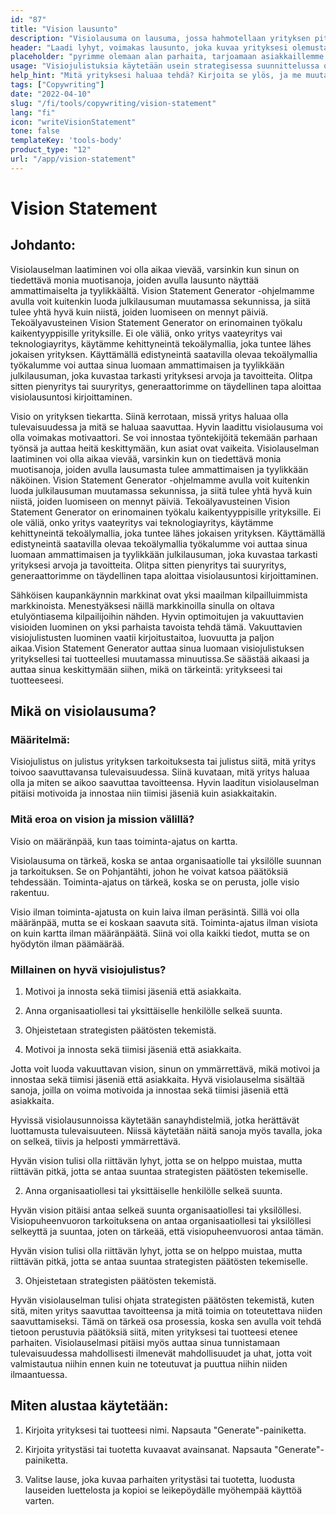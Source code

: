 ```yaml
---
id: "87"
title: "Vision lausunto"
description: "Visiolausuma on lausuma, jossa hahmotellaan yrityksen pitkän aikavälin tavoitteet. Se on lausuma siitä, mitä yritys haluaa saavuttaa, ja sitä käytetään usein keinona motivoida ja innostaa työntekijöitä."
header: "Laadi lyhyt, voimakas lausunto, joka kuvaa yrityksesi olemusta."
placeholder: "pyrimme olemaan alan parhaita, tarjoamaan asiakkaillemme parhaan mahdollisen kokemuksen ja vaikuttamaan myönteisesti maailmaan."
usage: "Visiojulistuksia käytetään usein strategisessa suunnittelussa ohjaamaan päätöksentekoa ja innostamaan työntekijöitä ja asiakkaita. Seuraava generaattori voi auttaa sinua luomaan visiojulistuksen, joka on tiiviisti linjassa brändisi kanssa."
help_hint: "Mitä yrityksesi haluaa tehdä? Kirjoita se ylös, ja me muutamme sen annettujen tietojen perusteella Vision Statementiksi."
tags: ["Copywriting"]
date: "2022-04-10"
slug: "/fi/tools/copywriting/vision-statement"
lang: "fi"
icon: "writeVisionStatement"
tone: false
templateKey: 'tools-body'
product_type: "12"
url: "/app/vision-statement"
---
```


# Vision Statement

## Johdanto:

Visiolauselman laatiminen voi olla aikaa vievää, varsinkin kun sinun on tiedettävä monia muotisanoja, joiden avulla lausunto näyttää ammattimaiselta ja tyylikkäältä. Vision Statement Generator -ohjelmamme avulla voit kuitenkin luoda julkilausuman muutamassa sekunnissa, ja siitä tulee yhtä hyvä kuin niistä, joiden luomiseen on mennyt päiviä. Tekoälyavusteinen Vision Statement Generator on erinomainen työkalu kaikentyyppisille yrityksille. Ei ole väliä, onko yritys vaateyritys vai teknologiayritys, käytämme kehittyneintä tekoälymallia, joka tuntee lähes jokaisen yrityksen. Käyttämällä edistyneintä saatavilla olevaa tekoälymallia työkalumme voi auttaa sinua luomaan ammattimaisen ja tyylikkään julkilausuman, joka kuvastaa tarkasti yrityksesi arvoja ja tavoitteita. Olitpa sitten pienyritys tai suuryritys, generaattorimme on täydellinen tapa aloittaa visiolausuntosi kirjoittaminen.

Visio on yrityksen tiekartta. Siinä kerrotaan, missä yritys haluaa olla tulevaisuudessa ja mitä se haluaa saavuttaa. Hyvin laadittu visiolausuma voi olla voimakas motivaattori. Se voi innostaa työntekijöitä tekemään parhaan työnsä ja auttaa heitä keskittymään, kun asiat ovat vaikeita. Visiolauselman laatiminen voi olla aikaa vievää, varsinkin kun on tiedettävä monia muotisanoja, joiden avulla lausumasta tulee ammattimaisen ja tyylikkään näköinen. Vision Statement Generator -ohjelmamme avulla voit kuitenkin luoda julkilausuman muutamassa sekunnissa, ja siitä tulee yhtä hyvä kuin niistä, joiden luomiseen on mennyt päiviä. Tekoälyavusteinen Vision Statement Generator on erinomainen työkalu kaikentyyppisille yrityksille. Ei ole väliä, onko yritys vaateyritys vai teknologiayritys, käytämme kehittyneintä tekoälymallia, joka tuntee lähes jokaisen yrityksen. Käyttämällä edistyneintä saatavilla olevaa tekoälymallia työkalumme voi auttaa sinua luomaan ammattimaisen ja tyylikkään julkilausuman, joka kuvastaa tarkasti yrityksesi arvoja ja tavoitteita. Olitpa sitten pienyritys tai suuryritys, generaattorimme on täydellinen tapa aloittaa visiolausuntosi kirjoittaminen.

Sähköisen kaupankäynnin markkinat ovat yksi maailman kilpailluimmista markkinoista. Menestyäksesi näillä markkinoilla sinulla on oltava etulyöntiasema kilpailijoihin nähden. Hyvin optimoitujen ja vakuuttavien visioiden luominen on yksi parhaista tavoista tehdä tämä. Vakuuttavien visiojulistusten luominen vaatii kirjoitustaitoa, luovuutta ja paljon aikaa.Vision Statement Generator auttaa sinua luomaan visiojulistuksen yrityksellesi tai tuotteellesi muutamassa minuutissa.Se säästää aikaasi ja auttaa sinua keskittymään siihen, mikä on tärkeintä: yritykseesi tai tuotteeseesi.

## Mikä on visiolausuma?

### Määritelmä:

Visiojulistus on julistus yrityksen tarkoituksesta tai julistus siitä, mitä yritys toivoo saavuttavansa tulevaisuudessa. Siinä kuvataan, mitä yritys haluaa olla ja miten se aikoo saavuttaa tavoitteensa. Hyvin laaditun visiolauselman pitäisi motivoida ja innostaa niin tiimisi jäseniä kuin asiakkaitakin.

### Mitä eroa on vision ja mission välillä?

Visio on määränpää, kun taas toiminta-ajatus on kartta.

Visiolausuma on tärkeä, koska se antaa organisaatiolle tai yksilölle suunnan ja tarkoituksen. Se on Pohjantähti, johon he voivat katsoa päätöksiä tehdessään. Toiminta-ajatus on tärkeä, koska se on perusta, jolle visio rakentuu.

Visio ilman toiminta-ajatusta on kuin laiva ilman peräsintä. Sillä voi olla määränpää, mutta se ei koskaan saavuta sitä. Toiminta-ajatus ilman visiota on kuin kartta ilman määränpäätä. Siinä voi olla kaikki tiedot, mutta se on hyödytön ilman päämäärää.

### Millainen on hyvä visiojulistus?

1. Motivoi ja innosta sekä tiimisi jäseniä että asiakkaita.

2. Anna organisaatiollesi tai yksittäiselle henkilölle selkeä suunta.

3. Ohjeistetaan strategisten päätösten tekemistä.

4. Motivoi ja innosta sekä tiimisi jäseniä että asiakkaita.

Jotta voit luoda vakuuttavan vision, sinun on ymmärrettävä, mikä motivoi ja innostaa sekä tiimisi jäseniä että asiakkaita. Hyvä visiolauselma sisältää sanoja, joilla on voima motivoida ja innostaa sekä tiimisi jäseniä että asiakkaita.

Hyvissä visiolausunnoissa käytetään sanayhdistelmiä, jotka herättävät luottamusta tulevaisuuteen. Niissä käytetään näitä sanoja myös tavalla, joka on selkeä, tiivis ja helposti ymmärrettävä.

Hyvän vision tulisi olla riittävän lyhyt, jotta se on helppo muistaa, mutta riittävän pitkä, jotta se antaa suuntaa strategisten päätösten tekemiselle.

2. Anna organisaatiollesi tai yksittäiselle henkilölle selkeä suunta.

Hyvän vision pitäisi antaa selkeä suunta organisaatiollesi tai yksilöllesi. Visiopuheenvuoron tarkoituksena on antaa organisaatiollesi tai yksilöllesi selkeyttä ja suuntaa, joten on tärkeää, että visiopuheenvuorosi antaa tämän.

Hyvän vision tulisi olla riittävän lyhyt, jotta se on helppo muistaa, mutta riittävän pitkä, jotta se antaa suuntaa strategisten päätösten tekemiselle.

3. Ohjeistetaan strategisten päätösten tekemistä.

Hyvän visiolauselman tulisi ohjata strategisten päätösten tekemistä, kuten sitä, miten yritys saavuttaa tavoitteensa ja mitä toimia on toteutettava niiden saavuttamiseksi. Tämä on tärkeä osa prosessia, koska sen avulla voit tehdä tietoon perustuvia päätöksiä siitä, miten yrityksesi tai tuotteesi etenee parhaiten. Visiolauselmasi pitäisi myös auttaa sinua tunnistamaan tulevaisuudessa mahdollisesti ilmenevät mahdollisuudet ja uhat, jotta voit valmistautua niihin ennen kuin ne toteutuvat ja puuttua niihin niiden ilmaantuessa.

## Miten alustaa käytetään:

1. Kirjoita yrityksesi tai tuotteesi nimi. Napsauta "Generate"-painiketta.

2. Kirjoita yritystäsi tai tuotetta kuvaavat avainsanat. Napsauta "Generate"-painiketta.

3. Valitse lause, joka kuvaa parhaiten yritystäsi tai tuotetta, luodusta lauseiden luettelosta ja kopioi se leikepöydälle myöhempää käyttöä varten.
